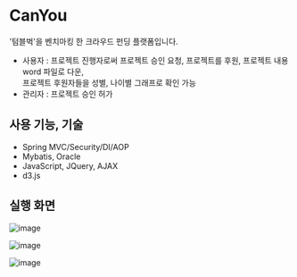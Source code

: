 CanYou
============

'텀블벅'을 벤치마킹 한 크라우드 펀딩 플랫폼입니다.

- 사용자 : 프로젝트 진행자로써 프로젝트 승인 요청, 프로젝트를 후원, 프로젝트 내용 word 파일로 다운,  
프로젝트 후원자들을 성별, 나이별 그래프로 확인 가능
- 관리자 : 프로젝트 승인 허가


## 사용 기능, 기술

- Spring MVC/Security/DI/AOP
- Mybatis, Oracle
- JavaScript, JQuery, AJAX
- d3.js

## 실행 화면
![image](https://user-images.githubusercontent.com/39665611/108176486-6ec4b780-7145-11eb-8f68-674eb9fbfa61.png)

![image](https://user-images.githubusercontent.com/39665611/108176496-71271180-7145-11eb-88d3-7c358759ff79.png)

![image](https://user-images.githubusercontent.com/39665611/108176508-75532f00-7145-11eb-8850-b7ce504df400.png)
